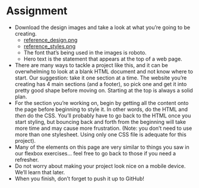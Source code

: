 # Assignment

- Download the design images and take a look at what you’re going to be creating.
  - [reference_design.png](./reference_design.png)
  - [reference_styles.png](./reference_styles.png)
  - The font that’s being used in the images is roboto.
  - Hero text is the statement that appears at the top of a web page.
- There are many ways to tackle a project like this, and it can be overwhelming to look at a blank HTML document and not know where to start. Our suggestion: take it one section at a time. The website you’re creating has 4 main sections (and a footer), so pick one and get it into pretty good shape before moving on. Starting at the top is always a solid plan.
- For the section you’re working on, begin by getting all the content onto the page before beginning to style it. In other words, do the HTML and _then_ do the CSS. You’ll probably have to go back to the HTML once you start styling, but bouncing back and forth from the beginning will take more time and may cause more frustration. (Note: you don’t need to use more than one stylesheet. Using only one CSS file is adequate for this project).
- Many of the elements on this page are very similar to things you saw in our flexbox exercises… feel free to go back to those if you need a refresher.
- Do not worry about making your project look nice on a mobile device. We’ll learn that later.
- When you finish, don’t forget to push it up to GitHub!
